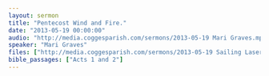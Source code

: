```yaml
---
layout: sermon
title: "Pentecost Wind and Fire."
date: "2013-05-19 00:00:00"
audio: "http://media.coggesparish.com/sermons/2013-05-19 Mari Graves.mp3"
speaker: "Mari Graves"
files: ["http://media.coggesparish.com/sermons/2013-05-19 Sailing Laser Men Medal Race.wmv","http://media.coggesparish.com/sermons/2013-05-19 Rowing Women's Pair Finals.wmv","http://media.coggesparish.com/sermons/2013-05-19 Kids rowing in circles.wmv","http://media.coggesparish.com/sermons/2013-05-19 Mari Graves.pdf"]
bible_passages: ["Acts 1 and 2"]
---
```

